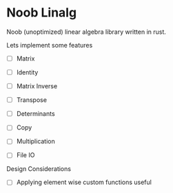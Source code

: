 # Noob Linalg

Noob (unoptimized) linear algebra library written in rust.

Lets implement some features
- [ ] Matrix
- [ ] Identity
- [ ] Matrix Inverse
- [ ] Transpose
- [ ] Determinants
- [ ] Copy
- [ ] Multiplication 
- [ ] File IO



Design Considerations
- [ ] Applying element wise custom functions useful